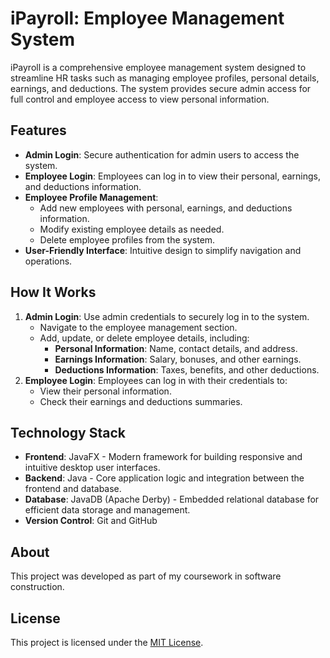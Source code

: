# iPayroll: Employee Management System

iPayroll is a comprehensive employee management system designed to streamline HR tasks such as managing employee profiles, personal details, earnings, and deductions. The system provides secure admin access for full control and employee access to view personal information.

## Features

- **Admin Login**: Secure authentication for admin users to access the system.
- **Employee Login**: Employees can log in to view their personal, earnings, and deductions information.
- **Employee Profile Management**:
  - Add new employees with personal, earnings, and deductions information.
  - Modify existing employee details as needed.
  - Delete employee profiles from the system.
- **User-Friendly Interface**: Intuitive design to simplify navigation and operations.

## How It Works

1. **Admin Login**: Use admin credentials to securely log in to the system.
   - Navigate to the employee management section.
   - Add, update, or delete employee details, including:
     - **Personal Information**: Name, contact details, and address.
     - **Earnings Information**: Salary, bonuses, and other earnings.
     - **Deductions Information**: Taxes, benefits, and other deductions.
2. **Employee Login**: Employees can log in with their credentials to:
   - View their personal information.
   - Check their earnings and deductions summaries.

## Technology Stack

- **Frontend**: JavaFX - Modern framework for building responsive and intuitive desktop user interfaces.
- **Backend**: Java - Core application logic and integration between the frontend and database.
- **Database**: JavaDB (Apache Derby) - Embedded relational database for efficient data storage and management.
- **Version Control**: Git and GitHub

## About
This project was developed as part of my coursework in software construction.

## License
This project is licensed under the [MIT License](./LICENSE).

